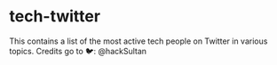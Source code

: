 # tech-twitter
This contains a list of the most active tech people on Twitter in various topics. Credits go to 🐦: @hackSultan
